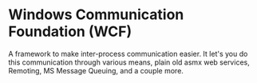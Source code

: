 # Windows Communication Foundation (WCF)

A framework to make inter-process communication easier. It let's you do this communication through various means, plain old asmx web services, Remoting, MS Message Queuing, and a couple more.

